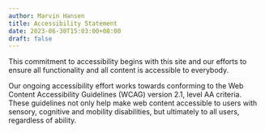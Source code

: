 ```yaml
---
author: Marvin Hansen
title: Accessibility Statement
date: 2023-06-30T15:03:00+08:00
draft: false
---
```

[//]: # (SPDX-License-Identifier: CC-BY-4.0)


This commitment to accessibility begins with this site and our efforts to ensure all functionality and all content is accessible to everybody.

Our ongoing accessibility effort works towards conforming to the Web Content Accessibility Guidelines (WCAG) version 2.1, level AA criteria. These guidelines not only help make web content accessible to users with sensory, cognitive and mobility disabilities, but ultimately to all users, regardless of ability.